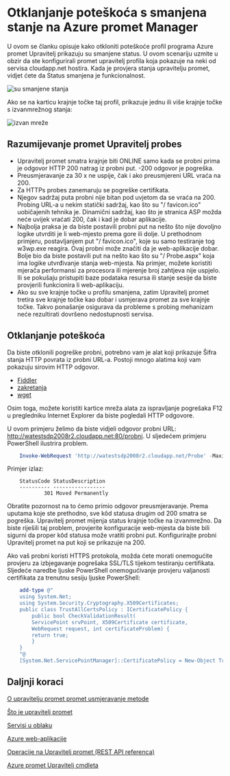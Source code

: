 <properties
    pageTitle="Otklanjanje poteškoća s smanjena status na Azure promet Manager"
    description="Otklanjanje poteškoća s profilima promet Upravitelj kada se prikazuje kao smanjena status."
    services="traffic-manager"
    documentationCenter=""
    authors="sdwheeler"
    manager="carmonm"
    editor=""
/>
<tags
    ms.service="traffic-manager"
    ms.devlang="na"
    ms.topic="article"
    ms.tgt_pltfrm="na"
    ms.workload="infrastructure-services"
    ms.date="10/11/2016"
    ms.author="sewhee"
/>

# <a name="troubleshooting-degraded-state-on-azure-traffic-manager"></a>Otklanjanje poteškoća s smanjena stanje na Azure promet Manager

U ovom se članku opisuje kako otkloniti poteškoće profil programa Azure promet Upravitelj prikazuju su smanjene status. U ovom scenariju uzmite u obzir da ste konfigurirali promet upravitelj profila koja pokazuje na neki od servisa cloudapp.net hostira. Kada je provjera stanja upravitelju promet, vidjet ćete da Status smanjena je funkcionalnost.

![su smanjene stanja](./media/traffic-manager-troubleshooting-degraded/traffic-manager-degraded.png)

Ako se na karticu krajnje točke taj profil, prikazuje jednu ili više krajnje točke s izvanmrežnog stanja:

![izvan mreže](./media/traffic-manager-troubleshooting-degraded/traffic-manager-offline.png)

## <a name="understanding-traffic-manager-probes"></a>Razumijevanje promet Upravitelj probes

- Upravitelj promet smatra krajnje biti ONLINE samo kada se probni prima je odgovor HTTP 200 natrag iz probni put. -200 odgovor je pogreška.
- Preusmjeravanje za 30 x ne uspije, čak i ako preusmjereni URL vraća na 200.
- Za HTTPs probes zanemaruju se pogreške certifikata.
- Njegov sadržaj puta probni nije bitan pod uvjetom da se vraća na 200. Probing URL-a u nekim statički sadržaj, kao što su "/ favicon.ico" uobičajenih tehnika je. Dinamični sadržaj, kao što je stranica ASP možda neće uvijek vraćati 200, čak i kad je dobar aplikacije.
- Najbolja praksa je da biste postavili probni put na nešto što nije dovoljno logike utvrditi je li web-mjesto prema gore ili dolje. U prethodnom primjeru, postavljanjem put "/ favicon.ico", koje su samo testiranje tog w3wp.exe reagira. Ovaj probni može značiti da je web-aplikacije dobar. Bolje bio da biste postavili put na nešto kao što su "/ Probe.aspx" koja ima logike utvrđivanje stanja web-mjesta. Na primjer, možete koristiti mjerača performansi za procesora ili mjerenje broj zahtjeva nije uspjelo. Ili se pokušaju pristupiti baze podataka resursa ili stanje sesije da biste provjerili funkcionira li web-aplikaciju.
- Ako su sve krajnje točke u profilu smanjena, zatim Upravitelj promet tretira sve krajnje točke kao dobar i usmjerava promet za sve krajnje točke. Takvo ponašanje osigurava da probleme s probing mehanizam neće rezultirati dovršeno nedostupnosti servisa.

## <a name="troubleshooting"></a>Otklanjanje poteškoća

Da biste otklonili pogreške probni, potrebno vam je alat koji prikazuje Šifra stanja HTTP povrata iz probni URL-a. Postoji mnogo alatima koji vam pokazuju sirovim HTTP odgovor.

* [Fiddler](http://www.telerik.com/fiddler)
* [zakretanja](https://curl.haxx.se/)
* [wget](http://gnuwin32.sourceforge.net/packages/wget.htm)

Osim toga, možete koristiti kartice mreža alata za ispravljanje pogrešaka F12 u pregledniku Internet Explorer da biste pogledali HTTP odgovore.

U ovom primjeru želimo da biste vidjeli odgovor probni URL: http://watestsdp2008r2.cloudapp.net:80/probni. U sljedećem primjeru PowerShell ilustrira problem.

```powershell
    Invoke-WebRequest 'http://watestsdp2008r2.cloudapp.net/Probe' -MaximumRedirection 0 -ErrorAction SilentlyContinue | Select-Object StatusCode,StatusDescription
```

Primjer izlaz:

```text
    StatusCode StatusDescription
    ---------- -----------------
            301 Moved Permanently
```

Obratite pozornost na to ćemo primio odgovor preusmjeravanje. Prema uputama koje ste prethodno, sve kôd statusa drugim od 200 smatra se pogreška. Upravitelj promet mijenja status krajnje točke na izvanmrežno. Da biste riješili taj problem, provjerite konfiguracije web-mjesta da biste bili sigurni da proper kôd statusa može vratiti probni put. Konfigurirajte probni Upravitelj promet na put koji se prikazuje na 200.

Ako vaš probni koristi HTTPS protokola, možda ćete morati onemogućite provjeru za izbjegavanje pogrešaka SSL/TLS tijekom testiranju certifikata. Sljedeće naredbe ljuske PowerShell onemogućivanje provjeru valjanosti certifikata za trenutnu sesiju ljuske PowerShell:

```powershell
    add-type @"
    using System.Net;
    using System.Security.Cryptography.X509Certificates;
    public class TrustAllCertsPolicy : ICertificatePolicy {
        public bool CheckValidationResult(
        ServicePoint srvPoint, X509Certificate certificate,
        WebRequest request, int certificateProblem) {
        return true;
        }
    }
    "@
    [System.Net.ServicePointManager]::CertificatePolicy = New-Object TrustAllCertsPolicy
```

## <a name="next-steps"></a>Daljnji koraci

[O upravitelju promet promet usmjeravanje metode](traffic-manager-routing-methods.md)

[Što je upravitelj promet](traffic-manager-overview.md)

[Servisi u oblaku](http://go.microsoft.com/fwlink/?LinkId=314074)

[Azure web-aplikacije](https://azure.microsoft.com/documentation/services/app-service/web/)

[Operacije na Upravitelj promet (REST API referenca)](http://go.microsoft.com/fwlink/?LinkId=313584)

[Azure promet Upravitelj cmdleta][1]

[1]: https://msdn.microsoft.com/library/mt125941(v=azure.200).aspx
